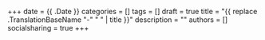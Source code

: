 +++
date = {{ .Date }}
categories = []
tags = []
draft = true
title = "{{ replace .TranslationBaseName "-" " " | title }}"
description = ""
authors = []
socialsharing = true
+++
